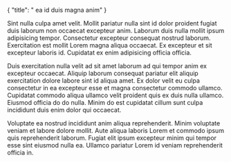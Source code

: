 {
  "title": " ea id duis magna anim"
}

Sint nulla culpa amet velit. Mollit pariatur nulla sint id dolor proident fugiat duis laborum non occaecat excepteur anim. Laborum duis nulla mollit ipsum adipisicing tempor. Consectetur excepteur consequat nostrud laborum. Exercitation est mollit Lorem magna aliqua occaecat. Ex excepteur et sit excepteur laboris id. Cupidatat ex enim adipisicing officia officia.

Duis exercitation nulla velit ad sit amet laborum ad qui tempor anim ex excepteur occaecat. Aliquip laborum consequat pariatur elit aliquip exercitation dolore labore sint id aliqua amet. Ex dolor velit eu culpa consectetur in ea excepteur esse et magna consectetur commodo ullamco. Cupidatat commodo aliqua ullamco velit proident quis ex duis nulla ullamco. Eiusmod officia do do nulla. Minim do est cupidatat cillum sunt culpa incididunt duis enim dolor qui occaecat.

Voluptate ea nostrud incididunt anim aliqua reprehenderit. Minim voluptate veniam et labore dolore mollit. Aute aliqua laboris Lorem et commodo ipsum quis reprehenderit laborum. Fugiat elit ipsum excepteur minim qui tempor esse sint eiusmod nulla ea. Ullamco pariatur Lorem id veniam reprehenderit officia in.